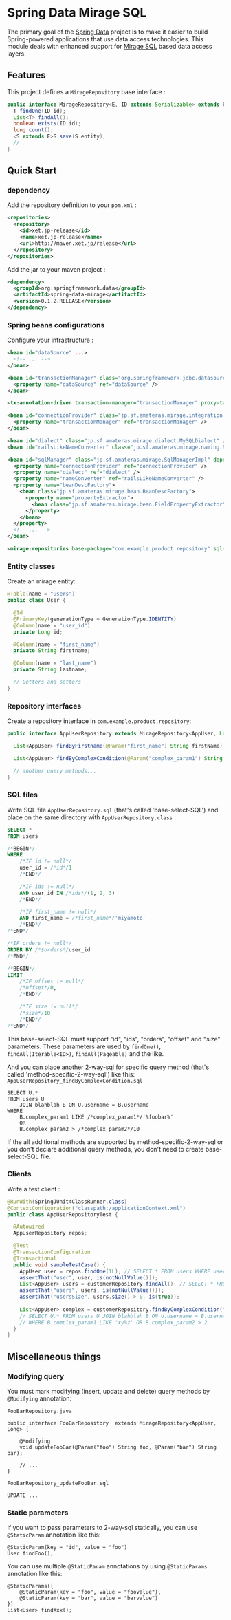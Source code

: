 Spring Data Mirage SQL
======================

The primary goal of the [Spring Data](http://www.springsource.org/spring-data) project is to make it easier to build
Spring-powered applications that use data access technologies. This module deals with enhanced support for
[Mirage SQL](https://github.com/takezoe/mirage) based data access layers.

## Features ##
This project defines a `MirageRepository` base interface  :

```java
public interface MirageRepository<E, ID extends Serializable> extends PagingAndSortingRepository<E, ID> {
  T findOne(ID id);
  List<T> findAll();
  boolean exists(ID id);
  long count();
  <S extends E>S save(S entity);
  // ...
}
```


## Quick Start ##

### dependency

Add the repository definition to your `pom.xml` :

```xml
<repositories>
  <repository>
    <id>xet.jp-release</id>
    <name>xet.jp-release</name>
    <url>http://maven.xet.jp/release</url>
  </repository>
</repositories>
```

Add the jar to your maven project :

```xml
<dependency>
  <groupId>org.springframework.data</groupId>
  <artifactId>spring-data-mirage</artifactId>
  <version>0.1.2.RELEASE</version>
</dependency>
```

### Spring beans configurations

Configure your infrastructure :

```xml
<bean id="dataSource" ...>
  <!-- ... -->
</bean>

<bean id="transactionManager" class="org.springframework.jdbc.datasource.DataSourceTransactionManager">
  <property name="dataSource" ref="dataSource" />
</bean>

<tx:annotation-driven transaction-manager="transactionManager" proxy-target-class="false" />

<bean id="connectionProvider" class="jp.sf.amateras.mirage.integration.spring.SpringConnectionProvider">
  <property name="transactionManager" ref="transactionManager" />
</bean>

<bean id="dialect" class="jp.sf.amateras.mirage.dialect.MySQLDialect" />
<bean id="railsLikeNameConverter" class="jp.sf.amateras.mirage.naming.RailsLikeNameConverter" />

<bean id="sqlManager" class="jp.sf.amateras.mirage.SqlManagerImpl" depends-on="fieldPropertyExtractorInitializer">
  <property name="connectionProvider" ref="connectionProvider" />
  <property name="dialect" ref="dialect" />
  <property name="nameConverter" ref="railsLikeNameConverter" />
  <property name="beanDescFactory">
    <bean class="jp.sf.amateras.mirage.bean.BeanDescFactory">
      <property name="propertyExtractor">
        <bean class="jp.sf.amateras.mirage.bean.FieldPropertyExtractor" />
      </property>
    </bean>
  </property>
  <!-- ... -->
</bean>

<mirage:repositories base-package="com.example.product.repository" sql-manager-ref="sqlManager" />
```

### Entity classes

Create an mirage entity:

```java
@Table(name = "users")
public class User {

  @Id
  @PrimaryKey(generationType = GenerationType.IDENTITY)
  @Column(name = "user_id")
  private Long id;

  @Column(name = "first_name")
  private String firstname;

  @Column(name = "last_name")
  private String lastname;

  // Getters and setters
}
```

### Repository interfaces

Create a repository interface in `com.example.product.repository`:

```java
public interface AppUserRepository extends MirageRepository<AppUser, Long> {

  List<AppUser> findByFirstname(@Param("first_name") String firstName);

  List<AppUser> findByComplexCondition(@Param("complex_param1") String cp1, @Param("complex_param2") int cp2);

  // another query methods...
}
```

### SQL files

Write SQL file `AppUserRepository.sql` (that's called 'base-select-SQL') and place on the same directory
with `AppUserRepository.class` :

```sql
SELECT *
FROM users

/*BEGIN*/
WHERE
	/*IF id != null*/
	user_id = /*id*/1
	/*END*/

	/*IF ids != null*/
	AND user_id IN /*ids*/(1, 2, 3)
	/*END*/

	/*IF first_name != null*/
	AND first_name = /*first_name*/'miyamoto'
	/*END*/
/*END*/

/*IF orders != null*/
ORDER BY /*$orders*/user_id
/*END*/

/*BEGIN*/
LIMIT
	/*IF offset != null*/
	/*offset*/0,
	/*END*/

	/*IF size != null*/
	/*size*/10
	/*END*/
/*END*/
```

This base-select-SQL must support "id", "ids", "orders", "offset" and "size" parameters.  These parameters are used
by `findOne()`, `findAll(Iterable<ID>)`, `findAll(Pageable)` and the like.

And you can place another 2-way-sql for specific query method (that's called 'method-specific-2-way-sql')
like this: `AppUserRepository_findByComplexCondition.sql`

```
SELECT U.*
FROM users U
	JOIN blahblah B ON U.username = B.username
WHERE
	B.complex_param1 LIKE /*complex_param1*/'%foobar%'
	OR
	B.complex_param2 > /*complex_param2*/10
```

If the all additional methods are supported by method-specific-2-way-sql or you don't declare additional query methods,
you don't need to create base-select-SQL file.

### Clients

Write a test client :

```java
@RunWith(SpringJUnit4ClassRunner.class)
@ContextConfiguration("classpath:/applicationContext.xml")
public class AppUserRepositoryTest {

  @Autowired
  AppUserRepository repos;

  @Test
  @TransactionConfiguration
  @Transactional
  public void sampleTestCase() {
    AppUser user = repos.findOne(1L); // SELECT * FROM users WHERE user_id = 1
    assertThat("user", user, is(notNullValue()));
    List<AppUser> users = customerRepository.findAll(); // SELECT * FROM users
    assertThat("users", users, is(notNullValue()));
    assertThat("usersSize", users.size() > 0, is(true));
    
    List<AppUser> complex = customerRepository.findByComplexCondition("xy%z", 2);
    // SELECT U.* FROM users U JOIN blahblah B ON U.username = B.username
    // WHERE B.complex_param1 LIKE 'xy%z' OR B.complex_param2 > 2
  }
}
```


## Miscellaneous things ##

### Modifying query

You must mark modifying (insert, update and delete) query methods by `@Modifying` annotation:

`FooBarRepository.java`
```
public interface FooBarRepository  extends MirageRepository<AppUser, Long> {

	@Modifying
	void updateFooBar(@Param("foo") String foo, @Param("bar") String bar);

	// ...
}
```

`FooBarRepository_updateFooBar.sql`
```
UPDATE ...
```

### Static parameters

If you want to pass parameters to 2-way-sql statically, you can use `@StaticParam` annotation like this:

```
@StaticParam(key = "id", value = "foo")
User findFoo();
```

You can use multiple `@StaticParam` annotations by using `@StaticParams` annotation like this:

```
@StaticParams({
	@StaticParam(key = "foo", value = "foovalue"),
	@StaticParam(key = "bar", value = "barvalue")
})
List<User> findXxx();
```

